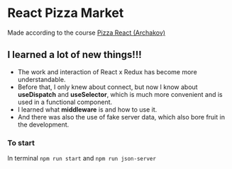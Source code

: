 # React Pizza Market

Made according to the course [Pizza React (Archakov)](https://www.youtube.com/playlist?list=PL0FGkDGJQjJFMRmP7wZ771m1Nx-m2_qXq)

## I learned a lot of new things!!!
* The work and interaction of React x Redux has become more understandable.
* Before that, I only knew about connect, but now I know about __useDispatch__ and __useSelector__, which is much more convenient and is used in a functional component.
* I learned what __middleware__ is and how to use it.
* And there was also the use of fake server data, which also bore fruit in the development.


### To start
In terminal `npm run start` and `npm run json-server`